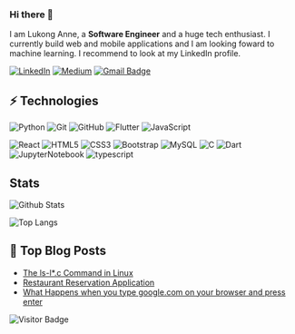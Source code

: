 ### Hi there 👋

I am Lukong Anne, a **Software Engineer** and a huge tech enthusiast. I currently build web and mobile applications and I am looking foward to machine learning. I recommend to look at my LinkedIn profile.

[![LinkedIn](https://img.shields.io/badge/linkedin-%230077B5.svg?style=for-the-badge&logo=linkedin&logoColor=white)](https://www.linkedin.com/in/lukong-anne/)
[![Medium](https://img.shields.io/badge/Medium-12100E?style=for-the-badge&logo=medium&logoColor=white)](https://medium.com/@lukonganne)
[![Gmail Badge](https://img.shields.io/badge/-annemachinda@gmail.com-c14438?style=flat-square&logo=Gmail&logoColor=white&link=mailto:annemachinda@gmail.com)](mailto:annemachinda@gmail.com)


## ⚡ Technologies

![Python](https://img.shields.io/badge/-Python-black?style=flat-square&logo=Python)
![Git](https://img.shields.io/badge/-Git-black?style=flat-square&logo=git)
![GitHub](https://img.shields.io/badge/-GitHub-181717?style=flat-square&logo=github)
![Flutter](https://img.shields.io/badge/-Flutter-darkblue?style=flat-square&logo=flutter)
![JavaScript](https://img.shields.io/badge/-JavaScript-black?style=flat-square&logo=javascript)

![React](https://img.shields.io/badge/-React-black?style=flat-square&logo=react)
![HTML5](https://img.shields.io/badge/-HTML5-E34F26?style=flat-square&logo=html5&logoColor=white)
![CSS3](https://img.shields.io/badge/-CSS3-1572B6?style=flat-square&logo=css3)
![Bootstrap](https://img.shields.io/badge/-Bootstrap-563D7C?style=flat-square&logo=bootstrap)
![MySQL](https://img.shields.io/badge/-MySQL-black?style=flat-square&logo=mysql)
![C](https://img.shields.io/badge/C-0769AD?style=flat-square&logo=c&logoColor=white)
![Dart](https://img.shields.io/badge/-Dart-darkblue?style=flat-square&logo=dart)
![JupyterNotebook](https://img.shields.io/badge/-JupyterNotebook-darkblue?style=flat-square&logo=jupyternotebook)
![typescript](https://img.shields.io/badge/TypeScript-3178C6?style=flat-square&logo=typescript&logoColor=white)

## Stats

![Github Stats](https://github-readme-stats.vercel.app/api?username=Lukong123&count_private=true&show_icons=true&include_all_commits=true&theme=prussian&layout=compact)

![Top Langs](https://github-readme-stats.vercel.app/api/top-langs/?username=Lukong123&show=TeX&layout=compact)


## 📝 Top Blog Posts

-   [The ls-l*.c Command in Linux](https://medium.com/@lukonganne/the-ls-l-c-command-in-linux-553496d1f89f)
-   [Restaurant Reservation Application](https://machinda.hashnode.dev/restaurant-reservation-web-application-foodie)
-   [What Happens when you type google.com on your browser and press enter](https://machinda.hashnode.dev/restaurant-reservation-web-application-foodie)

![Visitor Badge](https://visitor-badge.laobi.icu/badge?page_id=Lukong123.Lukong123)
